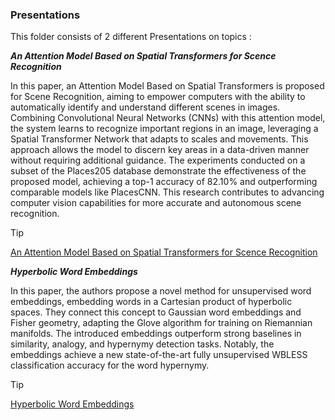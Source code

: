 ### Presentations 

This folder consists of 2 different Presentations on topics : 

***An Attention Model Based on Spatial Transformers for Scence Recognition*** 

In this paper, an Attention Model Based on Spatial Transformers is proposed for Scene Recognition, aiming to empower computers with the ability to automatically identify and understand different scenes in images. Combining Convolutional Neural Networks (CNNs) with this attention model, the system learns to recognize important regions in an image, leveraging a Spatial Transformer Network that adapts to scales and movements. This approach allows the model to discern key areas in a data-driven manner without requiring additional guidance. The experiments conducted on a subset of the Places205 database demonstrate the effectiveness of the proposed model, achieving a top-1 accuracy of 82.10% and outperforming comparable models like PlacesCNN. This research contributes to advancing computer vision capabilities for more accurate and autonomous scene recognition.

>[!Tip]
>[An Attention Model Based on Spatial Transformers for Scence Recognition](https://ieeexplore.ieee.org/abstract/document/7900219?casa_token=P3PCai3MSl8AAAAA:Wsx0DYvC_LFzxJ5FzV65WoPKevFgCJnHQeoAgH6h0GlF27xYFd_I72MvnvnhWycoYPvxUqwKRvwS)

***Hyperbolic Word Embeddings***
            
In this paper, the authors propose a novel method for unsupervised word embeddings, embedding words in a Cartesian product of hyperbolic spaces. They connect this concept to Gaussian word embeddings and Fisher geometry, adapting the Glove algorithm for training on Riemannian manifolds. The introduced embeddings outperform strong baselines in similarity, analogy, and hypernymy detection tasks. Notably, the embeddings achieve a new state-of-the-art fully unsupervised WBLESS classification accuracy for the word hypernymy.

>[!Tip]
>[Hyperbolic Word Embeddings](https://arxiv.org/abs/1810.06546)
 
